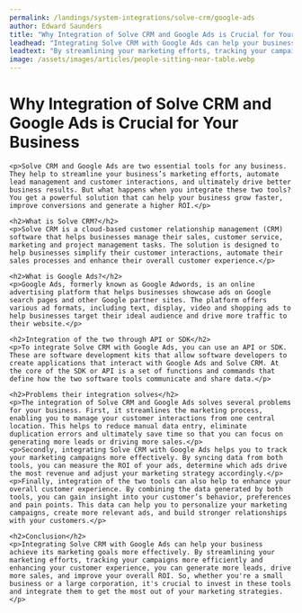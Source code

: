 ```yaml
---
permalink: /landings/system-integrations/solve-crm/google-ads
author: Edward Saunders
title: "Why Integration of Solve CRM and Google Ads is Crucial for Your Business"
leadhead: "Integrating Solve CRM with Google Ads can help your business achieve its marketing goals more effectively"
leadtext: "By streamlining your marketing efforts, tracking your campaigns more efficiently and enhancing your customer experience, you can generate more leads, drive more sales, and improve your overall ROI. So, whether you're a small business or a large corporation, it's crucial to invest in these tools and integrate them to get the most out of your marketing strategies."
image: /assets/images/articles/people-sitting-near-table.webp
---
```

<div class="arttext">	<h1>Why Integration of Solve CRM and Google Ads is Crucial for Your Business</h1>

	<p>Solve CRM and Google Ads are two essential tools for any business. They help to streamline your business’s marketing efforts, automate lead management and customer interactions, and ultimately drive better business results. But what happens when you integrate these two tools? You get a powerful solution that can help your business grow faster, improve conversions and generate a higher ROI.</p>

	<h2>What is Solve CRM?</h2>
	<p>Solve CRM is a cloud-based customer relationship management (CRM) software that helps businesses manage their sales, customer service, marketing and project management tasks. The solution is designed to help businesses simplify their customer interactions, automate their sales processes and enhance their overall customer experience.</p>

	<h2>What is Google Ads?</h2>
	<p>Google Ads, formerly known as Google Adwords, is an online advertising platform that helps businesses showcase ads on Google search pages and other Google partner sites. The platform offers various ad formats, including text, display, video and shopping ads to help businesses target their ideal audience and drive more traffic to their website.</p>

	<h2>Integration of the two through API or SDK</h2>
	<p>To integrate Solve CRM with Google Ads, you can use an API or SDK. These are software development kits that allow software developers to create applications that interact with Google Ads and Solve CRM. At the core of the SDK or API is a set of functions and commands that define how the two software tools communicate and share data.</p>

	<h2>Problems their integration solves</h2>
	<p>The integration of Solve CRM and Google Ads solves several problems for your business. First, it streamlines the marketing process, enabling you to manage your customer interactions from one central location. This helps to reduce manual data entry, eliminate duplication errors and ultimately save time so that you can focus on generating more leads or driving more sales.</p>
	<p>Secondly, integrating Solve CRM with Google Ads helps you to track your marketing campaigns more effectively. By syncing data from both tools, you can measure the ROI of your ads, determine which ads drive the most revenue and adjust your marketing strategy accordingly.</p>
	<p>Finally, integration of the two tools can also help to enhance your overall customer experience. By combining the data generated by both tools, you can gain insight into your customer’s behavior, preferences and pain points. This data can help you to personalize your marketing campaigns, create more relevant ads, and build stronger relationships with your customers.</p>

	<h2>Conclusion</h2>
	<p>Integrating Solve CRM with Google Ads can help your business achieve its marketing goals more effectively. By streamlining your marketing efforts, tracking your campaigns more efficiently and enhancing your customer experience, you can generate more leads, drive more sales, and improve your overall ROI. So, whether you're a small business or a large corporation, it's crucial to invest in these tools and integrate them to get the most out of your marketing strategies.</p>
</div>